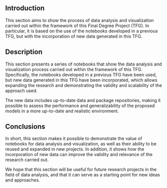 Introduction
------------

This section aims to show the process of data analysis and visualization carried out within the framework of this Final Degree Project (TFG). In particular, it is based on the use of the notebooks developed in a previous TFG, but with the incorporation of new data generated in this TFG.

Description
-----------

This section presents a series of notebooks that show the data analysis and visualization process carried out within the framework of this TFG. Specifically, the notebooks developed in a previous TFG have been used, but new data generated in this TFG have been incorporated, which allows expanding the research and demonstrating the validity and scalability of the approach used.

The new data includes up-to-date data and package repositories, making it possible to assess the performance and generalizability of the proposed models in a more up-to-date and realistic environment.

Conclusions
------------

In short, this section makes it possible to demonstrate the value of notebooks for data analysis and visualization, as well as their ability to be reused and expanded in new projects. In addition, it shows how the incorporation of new data can improve the validity and relevance of the research carried out.

We hope that this section will be useful for future research projects in the field of data analysis, and that it can serve as a starting point for new ideas and approaches.